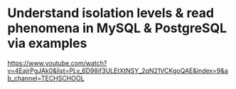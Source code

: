 # Understand isolation levels & read phenomena in MySQL & PostgreSQL via examples
https://www.youtube.com/watch?v=4EajrPgJAk0&list=PLy_6D98if3ULEtXtNSY_2qN21VCKgoQAE&index=9&ab_channel=TECHSCHOOL
